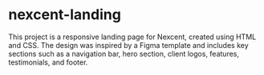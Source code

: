 # nexcent-landing
This project is a responsive landing page for Nexcent, created using HTML and CSS. The design was inspired by a Figma template and includes key sections such as a navigation bar, hero section, client logos, features, testimonials, and footer.
